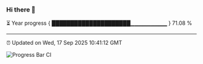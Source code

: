 ### Hi there 👋

⏳ Year progress { █████████████████████▁▁▁▁▁▁▁▁▁ } 71.08 %

---

⏰ Updated on Wed, 17 Sep 2025 10:41:12 GMT

![Progress Bar CI](https://github.com/IshwaranRudhara/GIT-ACTION/workflows/Progress%20Bar%20CI/badge.svg)
